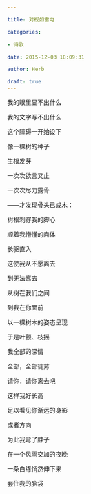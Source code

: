 ```yaml
---

title: 对视如雷电

categories:

- 诗歌

date: 2015-12-03 18:09:31

author: Herb

draft: true
---
```


我的眼里显不出什么

我的文字写不出什么

这个障碍一开始设下

像一棵树的种子

生根发芽



一次次欲言又止

一次次尽力露骨

——才发现骨头已成木：

树根刺穿我的脚心

顺着我懵懂的肉体

长驱直入



这使我从不愿离去

到无法离去

从树在我们之间

到我在你面前

以一棵树木的姿态呈现



于是叶颤、枝摇

我全部的深情

全部，全部徒劳



请你，请你离去吧

这样我好长高

足以看见你渐远的身影

或者方向



为此我弯了脖子

在一个风雨交加的夜晚

一条白练悄然伸下来

套住我的脑袋